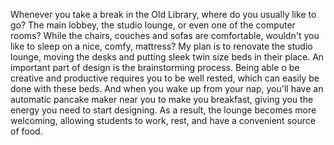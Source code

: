 Whenever you take a break in the Old Library, where do you usually like to go? The main lobbey, the studio lounge, or even one of the computer rooms? While the chairs, couches and sofas are comfortable, wouldn't you like to sleep on a nice, comfy, mattress? My plan is to renovate the studio lounge, moving the desks and putting sleek twin size beds in their place. An important part of design is the brainstorming process. Being able o be creative and productive requires you to be well rested, which can easily be done with these beds. And when you wake up from your nap, you'll have an automatic pancake maker near you to make you breakfast, giving you the energy you need to start designing. As a result, the lounge becomes more welcoming, allowing students to work, rest, and have a convenient source of food.